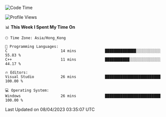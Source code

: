 <!--START_SECTION:waka-->
![Code Time](http://img.shields.io/badge/Code%20Time-41%20hrs%2053%20mins-blue)

![Profile Views](http://img.shields.io/badge/Profile%20Views-0-blue)

📊 **This Week I Spent My Time On** 

```text
🕑︎ Time Zone: Asia/Hong_Kong

💬 Programming Languages: 
C                        14 mins             ██████████████░░░░░░░░░░░   55.83 % 
C++                      11 mins             ███████████░░░░░░░░░░░░░░   44.17 % 

🔥 Editors: 
Visual Studio            26 mins             █████████████████████████   100.00 % 

💻 Operating System: 
Windows                  26 mins             █████████████████████████   100.00 % 
```


 Last Updated on 08/04/2023 03:35:07 UTC
<!--END_SECTION:waka-->
